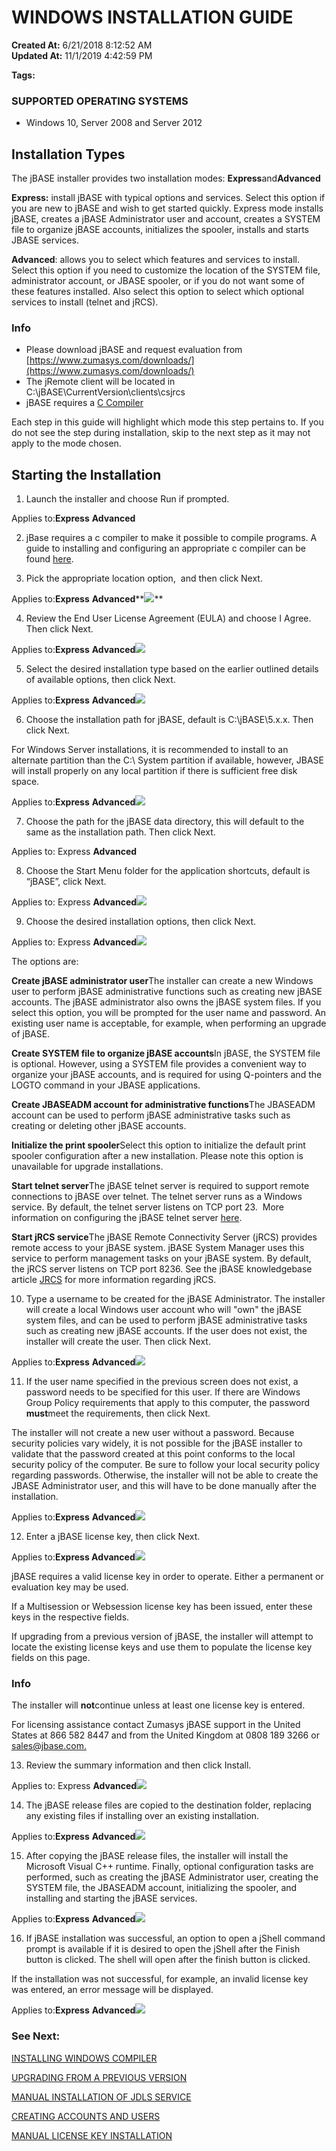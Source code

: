 # WINDOWS INSTALLATION GUIDE

**Created At:** 6/21/2018 8:12:52 AM  
**Updated At:** 11/1/2019 4:42:59 PM  

**Tags:**
<badge text='microsoft' vertical='middle' />
<badge text='windows 10' vertical='middle' />
<badge text='server 2008' vertical='middle' />
<badge text='server 2016' vertical='middle' />
<badge text='server 2012' vertical='middle' />
<badge text='installation' vertical='middle' />
<badge text='windows' vertical='middle' />







### SUPPORTED OPERATING SYSTEMS 

- Windows 10, Server 2008 and Server 2012




## Installation Types

The jBASE installer provides two installation modes: **Express**and**Advanced**

**Express:** install jBASE with typical options and services. Select this option if you are new to jBASE and wish to get started quickly. Express mode installs jBASE, creates a jBASE Administrator user and account, creates a SYSTEM file to organize jBASE accounts, initializes the spooler, installs and starts JBASE services.

**Advanced**: allows you to select which features and services to install. Select this option if you need to customize the location of the SYSTEM file, administrator account, or JBASE spooler, or if you do not want some of these features installed. Also select this option to select which optional services to install (telnet and jRCS).

### Info

- Please download jBASE and request evaluation from [https://www.zumasys.com/downloads/](https://www.zumasys.com/downloads/)
- The jRemote client will be located in C:\jBASE\CurrentVersion\clients\csjrcs
- jBASE requires a [C Compiler](323804-windows-compiler-installation)


Each step in this guide will highlight which mode this step pertains to. If you do not see the step during installation, skip to the next step as it may not apply to the mode chosen.



## Starting the Installation 

1. Launch the installer and choose Run if prompted.

Applies to:**Express** **Advanced**



2. jBase requires a c compiler to make it possible to compile programs. A guide to installing and configuring an appropriate c compiler can be found [here](323804-windows-compiler-installation).



3. Pick the appropriate location option,  and then click Next.

Applies to:**Express** **Advanced****![](./1529572903235-7.jpg)**



4. Review the End User License Agreement (EULA) and choose I Agree. Then click Next.

Applies to:**Express** **Advanced**![](./1529572963603-8.png)



5. Select the desired installation type based on the earlier outlined details of available options, then click Next.

Applies to:**Express** **Advanced**![](./1529573248991-9.png)



6. Choose the installation path for jBASE, default is C:\jBASE\5.x.x. Then click Next.

For Windows Server installations, it is recommended to install to an alternate partition than the C:\ System partition if available, however, JBASE will install properly on any local partition if there is sufficient free disk space.

Applies to:**Express** **Advanced**![](./1529573277029-10.png)



7. Choose the path for the jBASE data directory, this will default to the same as the installation path. Then click Next.

Applies to: Express **Advanced**



8. Choose the Start Menu folder for the application shortcuts, default is “jBASE”, click Next.

Applies to: Express **Advanced**![](./1529573795473-advanced-1.png)



9. Choose the desired installation options, then click Next.

Applies to: Express **Advanced**![](./1529573837620-advanced-2.png)



The options are:

**Create jBASE administrator user**The installer can create a new Windows user to perform jBASE administrative functions such as creating new jBASE accounts. The jBASE administrator also owns the jBASE system files. If you select this option, you will be prompted for the user name and password. An existing user name is acceptable, for example, when performing an upgrade of jBASE.

**Create SYSTEM file to organize jBASE accounts**In jBASE, the SYSTEM file is optional. However, using a SYSTEM file provides a convenient way to organize your jBASE accounts, and is required for using Q-pointers and the LOGTO command in your JBASE applications.

**Create JBASEADM account for administrative functions**The JBASEADM account can be used to perform jBASE administrative tasks such as creating or deleting other jBASE accounts.

**Initialize the print spooler**Select this option to initialize the default print spooler configuration after a new installation. Please note this option is unavailable for upgrade installations.

**Start telnet server**The jBASE telnet server is required to support remote connections to jBASE over telnet. The telnet server runs as a Windows service. By default, the telnet server listens on TCP port 23.  More information on configuring the jBASE telnet server [here](www.jbase.com/r5/knowledgebase/manuals/3.0/30manpages/man/telnet1.htm).

**Start jRCS service**The jBASE Remote Connectivity Server (jRCS) provides remote access to your jBASE system. jBASE System Manager uses this service to perform management tasks on your jBASE system. By default, the jRCS server listens on TCP port 8236. See the jBASE knowledgebase article [JRCS](http://jbase.com/r5/knowledgebase/manuals/3.0/30manpages/man/JRCS_JRCS.htm) for more information regarding jRCS.



10. Type a username to be created for the jBASE Administrator. The installer will create a local Windows user account who will "own" the jBASE system files, and can be used to perform jBASE administrative tasks such as creating new jBASE accounts. If the user does not exist, the installer will create the user. Then click Next.

Applies to:**Express** **Advanced**![](./1529573901323-11.png)



11. If the user name specified in the previous screen does not exist, a password needs to be specified for this user. If there are Windows Group Policy requirements that apply to this computer, the password **must**meet the requirements, then click Next.

The installer will not create a new user without a password. Because security policies vary widely, it is not possible for the jBASE installer to validate that the password created at this point conforms to the local security policy of the computer. Be sure to follow your local security policy regarding passwords. Otherwise, the installer will not be able to create the JBASE Administrator user, and this will have to be done manually after the installation.

Applies to:**Express** **Advanced**![](./1529574424605-12.png)



12. Enter a jBASE license key, then click Next.

Applies to:**Express Advanced**![](./1529574446316-13.png)

jBASE requires a valid license key in order to operate. Either a permanent or evaluation key may be used.

If a Multisession or Websession license key has been issued, enter these keys in the respective fields.

If upgrading from a previous version of jBASE, the installer will attempt to locate the existing license keys and use them to populate the license key fields on this page.

### Info

The installer will **not**continue unless at least one license key is entered.

For licensing assistance contact Zumasys jBASE support in the United States at 866 582 8447 and from the United Kingdom at 0808 189 3266 or [sales@jbase.com.](mailto:sales@jbase.com)





13. Review the summary information and then click Install.

Applies to: Express **Advanced**![](./1529574676012-advanced-2.png)



14. The jBASE release files are copied to the destination folder, replacing any existing files if installing over an existing installation.

Applies to:**Express** **Advanced**![](./1529574715759-advanced-3.png)



15. After copying the jBASE release files, the installer will install the Microsoft Visual C++ runtime. Finally, optional configuration tasks are performed, such as creating the jBASE Administrator user, creating the SYSTEM file, the JBASEADM account, initializing the spooler, and installing and starting the jBASE services.

Applies to:**Express** **Advanced**![](./1529574817076-advanced-4.png)



16. If jBASE installation was successful, an option to open a jShell command prompt is available if it is desired to open the jShell after the Finish button is clicked. The shell will open after the finish button is clicked.

If the installation was not successful, for example, an invalid license key was entered, an error message will be displayed.

Applies to:**Express** **Advanced**![](./1529572812481-advanced-finish.png)



### See Next:

[INSTALLING WINDOWS COMPILER](323804-windows-compiler-installation)

[UPGRADING FROM A PREVIOUS VERSION](upgrading-from-a-previous-version)

[MANUAL INSTALLATION OF JDLS SERVICE](manual-installation-of-jdls-service)

[CREATING ACCOUNTS AND USERS](create-accounts-and-users)

[MANUAL LICENSE KEY INSTALLATION](manual-license-key-installation)







